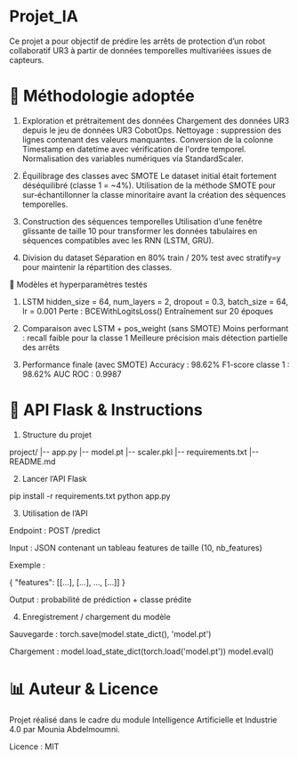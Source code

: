 # Projet_IA
Ce projet a pour objectif de prédire les arrêts de protection d’un robot collaboratif UR3 à partir de données temporelles multivariées issues de capteurs.

# 🔧 Méthodologie adoptée
1. Exploration et prétraitement des données
Chargement des données UR3 depuis le jeu de données UR3 CobotOps.
Nettoyage : suppression des lignes contenant des valeurs manquantes.
Conversion de la colonne Timestamp en datetime avec vérification de l'ordre temporel.
Normalisation des variables numériques via StandardScaler.

2. Équilibrage des classes avec SMOTE
Le dataset initial était fortement déséquilibré (classe 1 = ~4%).
Utilisation de la méthode SMOTE pour sur-échantillonner la classe minoritaire avant la création des séquences temporelles.

3. Construction des séquences temporelles
Utilisation d’une fenêtre glissante de taille 10 pour transformer les données tabulaires en séquences compatibles avec les RNN (LSTM, GRU).

4. Division du dataset
Séparation en 80% train / 20% test avec stratify=y pour maintenir la répartition des classes.

🧳️ Modèles et hyperparamètres testés

1. LSTM
hidden_size = 64, num_layers = 2, dropout = 0.3, batch_size = 64, lr = 0.001
Perte : BCEWithLogitsLoss()
Entraînement sur 20 époques

2. Comparaison avec LSTM + pos_weight (sans SMOTE)
Moins performant : recall faible pour la classe 1
Meilleure précision mais détection partielle des arrêts

3. Performance finale (avec SMOTE)
Accuracy : 98.62%
F1-score classe 1 : 98.62%
AUC ROC : 0.9987

# 🚀 API Flask & Instructions

1. Structure du projet

project/
|-- app.py
|-- model.pt
|-- scaler.pkl
|-- requirements.txt
|-- README.md

2. Lancer l’API Flask

pip install -r requirements.txt
python app.py

3. Utilisation de l’API

Endpoint : POST /predict

Input : JSON contenant un tableau features de taille (10, nb_features)

Exemple :

{
  "features": [[...], [...], ..., [...]]
}

Output : probabilité de prédiction + classe prédite

4. Enregistrement / chargement du modèle

Sauvegarde : 
torch.save(model.state_dict(), 'model.pt')

Chargement :
model.load_state_dict(torch.load('model.pt'))
model.eval()

#   📊 Auteur & Licence

Projet réalisé dans le cadre du module Intelligence Artificielle et Industrie 4.0 par Mounia Abdelmoumni.

Licence : MIT
